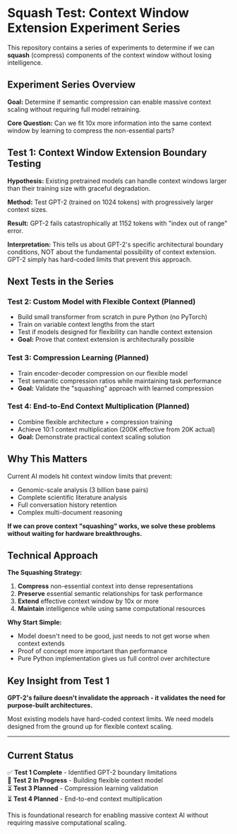 # Squash Test: Context Window Extension Experiment Series

This repository contains a series of experiments to determine if we can **squash** (compress) components of the context window without losing intelligence.

## Experiment Series Overview

**Goal:** Determine if semantic compression can enable massive context scaling without requiring full model retraining.

**Core Question:** Can we fit 10x more information into the same context window by learning to compress the non-essential parts?

## Test 1: Context Window Extension Boundary Testing

**Hypothesis:** Existing pretrained models can handle context windows larger than their training size with graceful degradation.

**Method:** Test GPT-2 (trained on 1024 tokens) with progressively larger context sizes.

**Result:** GPT-2 fails catastrophically at 1152 tokens with "index out of range" error.

**Interpretation:** This tells us about GPT-2's specific architectural boundary conditions, NOT about the fundamental possibility of context extension. GPT-2 simply has hard-coded limits that prevent this approach.

## Next Tests in the Series

### Test 2: Custom Model with Flexible Context (Planned)
- Build small transformer from scratch in pure Python (no PyTorch)
- Train on variable context lengths from the start
- Test if models designed for flexibility can handle context extension
- **Goal:** Prove that context extension is architecturally possible

### Test 3: Compression Learning (Planned)
- Train encoder-decoder compression on our flexible model
- Test semantic compression ratios while maintaining task performance
- **Goal:** Validate the "squashing" approach with learned compression

### Test 4: End-to-End Context Multiplication (Planned)
- Combine flexible architecture + compression training
- Achieve 10:1 context multiplication (200K effective from 20K actual)
- **Goal:** Demonstrate practical context scaling solution

## Why This Matters

Current AI models hit context window limits that prevent:
- Genomic-scale analysis (3 billion base pairs)
- Complete scientific literature analysis
- Full conversation history retention
- Complex multi-document reasoning

**If we can prove context "squashing" works, we solve these problems without waiting for hardware breakthroughs.**

## Technical Approach

**The Squashing Strategy:**
1. **Compress** non-essential context into dense representations
2. **Preserve** essential semantic relationships for task performance
3. **Extend** effective context window by 10x or more
4. **Maintain** intelligence while using same computational resources

**Why Start Simple:**
- Model doesn't need to be good, just needs to not get worse when context extends
- Proof of concept more important than performance
- Pure Python implementation gives us full control over architecture

## Key Insight from Test 1

**GPT-2's failure doesn't invalidate the approach - it validates the need for purpose-built architectures.**

Most existing models have hard-coded context limits. We need models designed from the ground up for flexible context scaling.

---

## Current Status

✅ **Test 1 Complete** - Identified GPT-2 boundary limitations  
🔄 **Test 2 In Progress** - Building flexible context model  
⏳ **Test 3 Planned** - Compression learning validation  
⏳ **Test 4 Planned** - End-to-end context multiplication  

This is foundational research for enabling massive context AI without requiring massive computational scaling.
